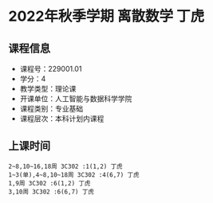 # 2022年秋季学期 离散数学 丁虎






## 课程信息

- 课程号：229001.01
- 学分：4
- 教学类型：理论课
- 开课单位：人工智能与数据科学学院
- 课程类别：专业基础
- 课程层次：本科计划内课程

## 上课时间

```
2~8,10~16,18周 3C302 :1(1,2) 丁虎
1~3(单),4~8,10~18周 3C302 :4(6,7) 丁虎
1,9周 3C302 :6(1,2) 丁虎
3,10周 3C302 :6(6,7) 丁虎
```

